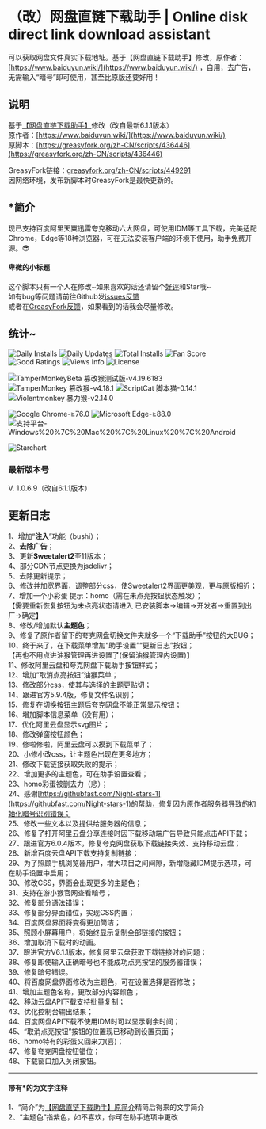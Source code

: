 # （改）网盘直链下载助手 | Online disk direct link download assistant

可以获取网盘文件真实下载地址。基于【网盘直链下载助手】修改，原作者：[https://www.baiduyun.wiki/](https://www.baiduyun.wiki/) ，自用，去广告，无需输入“暗号”即可使用，甚至比原版还要好用！

## 说明

基于[【网盘直链下载助手】](https://www.baiduyun.wiki/)修改（改自最新6.1.1版本）  
原作者：[https://www.baiduyun.wiki/](https://www.baiduyun.wiki/)  
原脚本：[https://greasyfork.org/zh-CN/scripts/436446](https://greasyfork.org/zh-CN/scripts/436446)  
<!--因[上一个修改作者](https://greasyfork.org/zh-CN/scripts/422818)已经弃坑，所以由我来代其更新。-->  
GreasyFork链接：[greasyfork.org/zh-CN/scripts/449291](https://greasyfork.org/zh-CN/scripts/449291)  
因网络环境，发布新脚本时GreasyFork是最快更新的。

## *简介

现已支持百度阿里天翼迅雷夸克移动六大网盘，可使用IDM等工具下载，完美适配Chrome，Edge等18种浏览器，可在无法安装客户端的环境下使用，助手免费开源。😎  


#### 卑微的小标题

这个脚本只有一个人在修改\~如果喜欢的话还请留个[好评](https://greasyfork.org/scripts/449291/feedback)和Star哦\~   
如有bug等问题请前往Github发[issues反馈](https://githubfast.com/hmjz100/Online-disk-direct-link-download-assistant/issues)  
或者在[GreasyFork反馈](https://greasyfork.org/scripts/449291/feedback)，如果看到的话我会尽量修改。
<!--如果你的“下载助手”图标需要很长时间才能显示，请进入脚本管理器编辑脚本，尝试将本脚本第28行和30行的“cdn.jsdelivr.net”替换为“fastly.jsdelivr.net”并在工具栏点击“文件→保存”，但这样会使脚本管理器无法自动检测脚本更新，所以在编辑界面下选择“设置→更新→将“检查更新”勾选并保存”即可。-->

## 统计~

![Daily Installs](https://palerock.cn/node-service/images/greasyfork/stats/daily-installs/449291)  ![Daily Updates](https://palerock.cn/node-service/images/greasyfork/stats/daily-updates/449291)  ![Total Installs](https://palerock.cn/node-service/images/greasyfork/stats/total-installs/449291)  ![Fan Score](https://palerock.cn/node-service/images/greasyfork/info/fan_score/449291?name=%E5%BE%97%E5%88%86&rcolor=orange)  ![Good Ratings](https://palerock.cn/node-service/images/greasyfork/info/good_ratings/449291?name=%E5%A5%BD%E8%AF%84&rcolor=darkcyan)  ![Views Info](https://palerock.cn/node-service/images/greasyfork/views-info/449291)  ![License](https://palerock.cn/node-service/images/greasyfork/info/license/449291?name=%E8%AE%B8%E5%8F%AF%E8%AF%81&rcolor=blueviolet)

![TamperMonkeyBeta 篡改猴测试版-v4.19.6183](https://img.shields.io/badge/TamperMonkeyBeta%20%E7%AF%A1%E6%94%B9%E7%8C%B4%E6%B5%8B%E8%AF%95%E7%89%88-v4.19.6183-red.svg)  ![TamperMonkey 篡改猴-v4.18.1](https://img.shields.io/badge/TamperMonkey%20%E7%AF%A1%E6%94%B9%E7%8C%B4-v4.18.1-brightgreen.svg)  ![ScriptCat 脚本猫-0.14.1](https://img.shields.io/badge/ScriptCat%20%E8%84%9A%E6%9C%AC%E7%8C%AB-0.14.1-blue.svg)  ![Violentmonkey 暴力猴-v2.14.0](https://img.shields.io/badge/Violentmonkey%20%E6%9A%B4%E5%8A%9B%E7%8C%B4-v2.14.0-brown.svg)

![Google Chrome-≥76.0](https://img.shields.io/badge/Google%20Chrome-%E2%89%A576.0-yellow.svg)  ![Microsoft Edge-≥88.0](https://img.shields.io/badge/Microsoft%20Edge-%E2%89%A588.0-blue.svg)  ![支持平台-Windows%20%7C%20Mac%20%7C%20Linux%20%7C%20Android](https://img.shields.io/badge/%E6%94%AF%E6%8C%81%E5%B9%B3%E5%8F%B0-Windows%20%7C%20Mac%20%7C%20Linux%20%7C%20Android-blueviolet.svg)

![Starchart](https://starchart.cc/hmjz100/Online-disk-direct-link-download-assistant.svg)

### 最新版本号

V. 1.0.6.9（改自6.1.1版本）

## 更新日志

1、增加“**注入**”功能（bushi）；  
2、**去除广告**；  
3、更新**Sweetalert2**至11版本；  
4、部分CDN节点更换为jsdelivr；  
5、去除更新提示；  
6、修改并加宽界面，调整部分css，使Sweetalert2界面更美观，更与原版相近；  
7、增加一个小彩蛋 提示：homo（需在未点亮按钮状态触发）；  
【需要重新恢复按钮为未点亮状态请进入 已安装脚本->编辑->开发者->重置到出厂->确定】  
8、修改/增加默认**主题色**；  
9、修复了原作者留下的夸克网盘切换文件夹就多一个“下载助手”按钮的大BUG；  
10、终于来了，在下载菜单增加“助手设置”“更新日志”按钮；  
【再也不用点进油猴管理再进设置了(保留油猴管理内设置)】  
11、修改阿里云盘和夸克网盘下载助手按钮样式；  
12、增加“取消点亮按钮”油猴菜单；  
13、修改部分css，使其与选择的主题更贴切；  
14、跟进官方5.9.4版，修复文件名识别；  
15、修复在切换按钮主题后夸克网盘不能正常显示按钮；  
16、增加脚本信息菜单（没有用）；  
17、优化阿里云盘显示svg图片；  
18、修改弹窗按钮颜色；  
19、修啦修啦，阿里云盘可以摸到下载菜单了；  
20、小修小改css，让主题色出现在更多地方；  
21、修改下载链接获取失败的提示；  
22、增加更多的主题色，可在助手设置查看；  
23、homo彩蛋被删去力（悲）；  
24、感谢[https://githubfast.com/Night-stars-1](https://githubfast.com/Night-stars-1)的帮助，修复因为原作者服务器导致的初始化暗号识别错误；  
25、修改一些文本以及提供给服务器的信息；  
26、修复了打开阿里云盘分享连接时因下载移动端广告导致只能点击API下载；  
27、跟进官方6.0.4版本，修复夸克网盘获取下载链接失效、支持移动云盘；  
28、新增百度云盘API下载支持复制链接；  
29、为了照顾手机浏览器用户，增大项目之间间隙，新增隐藏IDM提示选项，可在助手设置中启用；  
30、修改CSS，界面会出现更多的主题色；  
31、支持在游小猴官网查看暗号；  
32、修复部分语法错误；  
33、修复部分界面错位，实现CSS内置；  
34、百度网盘界面将变得更加简洁；  
35、照顾小屏幕用户，将始终显示复制全部链接的按钮；  
36、增加取消下载时的动画。  
37、跟进官方V6.1.1版本，修复阿里云盘获取下载链接时的问题；  
38、修复即使输入正确暗号也不能成功点亮按钮的服务器错误；  
39、修复暗号错误。  
40、将百度网盘界面修改为主题色，可在设置选择是否修改；  
41、增加主题色名称，更改部分内容颜色；  
42、移动云盘API下载支持批量复制；  
43、优化控制台输出结果；  
44、百度网盘API下载不使用IDM时可以显示剩余时间；  
45、“取消点亮按钮”按钮的位置现已移动到设置页面；  
46、homo特有的彩蛋又回来力(喜)；  
47、修复夸克网盘按钮错位；  
48、下载窗口加入关闭按钮。

---

<h4>带有*的为文字注释</h4>

1、“简介”为[【网盘直链下载助手】原简介](https://greasyfork.org/zh-CN/scripts/436446)精简后得来的文字简介  
2、“主题色”指紫色，如不喜欢，你可在助手选项中更改

